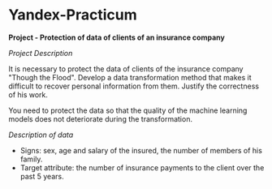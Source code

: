 # Yandex-Practicum

**Project - Protection of data of clients of an insurance company**

*Project Description*

It is necessary to protect the data of clients of the insurance company "Though the Flood". Develop a data transformation method that makes it difficult to recover personal information from them. Justify the correctness of his work.

You need to protect the data so that the quality of the machine learning models does not deteriorate during the transformation.

*Description of data*

* Signs: sex, age and salary of the insured, the number of members of his family.
* Target attribute: the number of insurance payments to the client over the past 5 years.